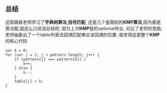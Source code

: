 ## 总结

这周跟着老师学习了**字典树算法**,**括号匹配**, 还是几个星期前的**KMP算法**,因为都是算法题,就这么口说话总结吧, 因为上次**KMP**是的optional作业, 对比了老师的思路, 老师抽象出了一个table列表去回溯匹配串应该回溯的位置, 我觉得这是整个**KMP**的核心代码

```code
var k = 0;
for (var j = 1; j < pattern.length; j++) {
    if (pattern[j] === pattern[k]) {
        k++;
    } else {
        k--;
    }
    table[j] = k;
}
```